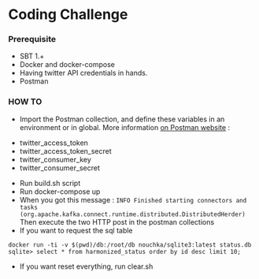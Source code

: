 # Coding Challenge

### Prerequisite
* SBT 1.+
* Docker and docker-compose
* Having twitter API credentials in hands. 
* Postman

### HOW TO
* Import the Postman collection, and define these variables in an environment or in global. More information [on Postman website](https://learning.getpostman.com/docs/postman/environments_and_globals/intro_to_environments_and_globals/)  :
- twitter_access_token
- twitter_access_token_secret
- twitter_consumer_key
- twitter_consumer_secret
* Run build.sh script
* Run docker-compose up
* When you got this message :
```INFO Finished starting connectors and tasks (org.apache.kafka.connect.runtime.distributed.DistributedHerder)```
Then execute the two HTTP post in the postman collections
* If you want to request the sql table
```
docker run -ti -v $(pwd)/db:/root/db nouchka/sqlite3:latest status.db
sqlite> select * from harmonized_status order by id desc limit 10;
```
* If you want reset everything, run clear.sh


